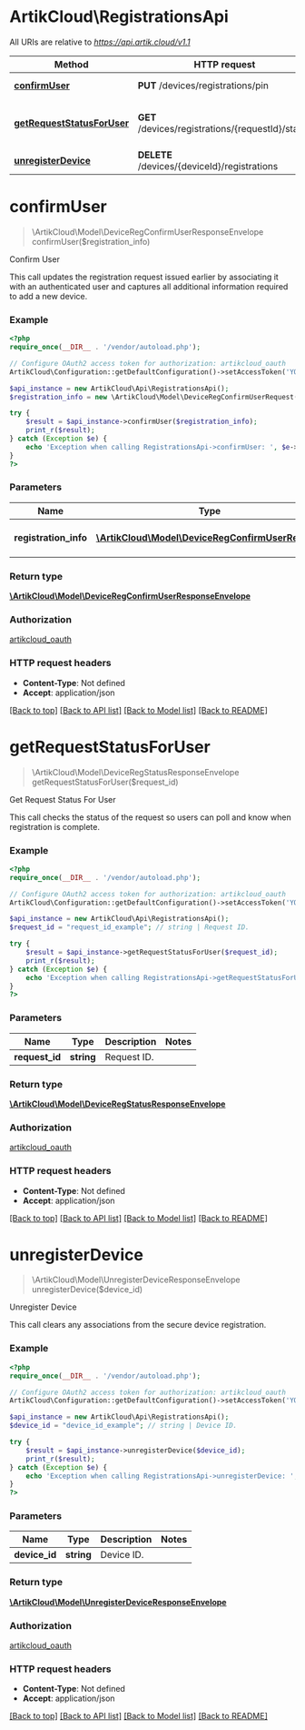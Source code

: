 # ArtikCloud\RegistrationsApi

All URIs are relative to *https://api.artik.cloud/v1.1*

Method | HTTP request | Description
------------- | ------------- | -------------
[**confirmUser**](RegistrationsApi.md#confirmUser) | **PUT** /devices/registrations/pin | Confirm User
[**getRequestStatusForUser**](RegistrationsApi.md#getRequestStatusForUser) | **GET** /devices/registrations/{requestId}/status | Get Request Status For User
[**unregisterDevice**](RegistrationsApi.md#unregisterDevice) | **DELETE** /devices/{deviceId}/registrations | Unregister Device


# **confirmUser**
> \ArtikCloud\Model\DeviceRegConfirmUserResponseEnvelope confirmUser($registration_info)

Confirm User

This call updates the registration request issued earlier by associating it with an authenticated user and captures all additional information required to add a new device.

### Example
```php
<?php
require_once(__DIR__ . '/vendor/autoload.php');

// Configure OAuth2 access token for authorization: artikcloud_oauth
ArtikCloud\Configuration::getDefaultConfiguration()->setAccessToken('YOUR_ACCESS_TOKEN');

$api_instance = new ArtikCloud\Api\RegistrationsApi();
$registration_info = new \ArtikCloud\Model\DeviceRegConfirmUserRequest(); // \ArtikCloud\Model\DeviceRegConfirmUserRequest | Device Registration information.

try {
    $result = $api_instance->confirmUser($registration_info);
    print_r($result);
} catch (Exception $e) {
    echo 'Exception when calling RegistrationsApi->confirmUser: ', $e->getMessage(), PHP_EOL;
}
?>
```

### Parameters

Name | Type | Description  | Notes
------------- | ------------- | ------------- | -------------
 **registration_info** | [**\ArtikCloud\Model\DeviceRegConfirmUserRequest**](../Model/\ArtikCloud\Model\DeviceRegConfirmUserRequest.md)| Device Registration information. |

### Return type

[**\ArtikCloud\Model\DeviceRegConfirmUserResponseEnvelope**](../Model/DeviceRegConfirmUserResponseEnvelope.md)

### Authorization

[artikcloud_oauth](../../README.md#artikcloud_oauth)

### HTTP request headers

 - **Content-Type**: Not defined
 - **Accept**: application/json

[[Back to top]](#) [[Back to API list]](../../README.md#documentation-for-api-endpoints) [[Back to Model list]](../../README.md#documentation-for-models) [[Back to README]](../../README.md)

# **getRequestStatusForUser**
> \ArtikCloud\Model\DeviceRegStatusResponseEnvelope getRequestStatusForUser($request_id)

Get Request Status For User

This call checks the status of the request so users can poll and know when registration is complete.

### Example
```php
<?php
require_once(__DIR__ . '/vendor/autoload.php');

// Configure OAuth2 access token for authorization: artikcloud_oauth
ArtikCloud\Configuration::getDefaultConfiguration()->setAccessToken('YOUR_ACCESS_TOKEN');

$api_instance = new ArtikCloud\Api\RegistrationsApi();
$request_id = "request_id_example"; // string | Request ID.

try {
    $result = $api_instance->getRequestStatusForUser($request_id);
    print_r($result);
} catch (Exception $e) {
    echo 'Exception when calling RegistrationsApi->getRequestStatusForUser: ', $e->getMessage(), PHP_EOL;
}
?>
```

### Parameters

Name | Type | Description  | Notes
------------- | ------------- | ------------- | -------------
 **request_id** | **string**| Request ID. |

### Return type

[**\ArtikCloud\Model\DeviceRegStatusResponseEnvelope**](../Model/DeviceRegStatusResponseEnvelope.md)

### Authorization

[artikcloud_oauth](../../README.md#artikcloud_oauth)

### HTTP request headers

 - **Content-Type**: Not defined
 - **Accept**: application/json

[[Back to top]](#) [[Back to API list]](../../README.md#documentation-for-api-endpoints) [[Back to Model list]](../../README.md#documentation-for-models) [[Back to README]](../../README.md)

# **unregisterDevice**
> \ArtikCloud\Model\UnregisterDeviceResponseEnvelope unregisterDevice($device_id)

Unregister Device

This call clears any associations from the secure device registration.

### Example
```php
<?php
require_once(__DIR__ . '/vendor/autoload.php');

// Configure OAuth2 access token for authorization: artikcloud_oauth
ArtikCloud\Configuration::getDefaultConfiguration()->setAccessToken('YOUR_ACCESS_TOKEN');

$api_instance = new ArtikCloud\Api\RegistrationsApi();
$device_id = "device_id_example"; // string | Device ID.

try {
    $result = $api_instance->unregisterDevice($device_id);
    print_r($result);
} catch (Exception $e) {
    echo 'Exception when calling RegistrationsApi->unregisterDevice: ', $e->getMessage(), PHP_EOL;
}
?>
```

### Parameters

Name | Type | Description  | Notes
------------- | ------------- | ------------- | -------------
 **device_id** | **string**| Device ID. |

### Return type

[**\ArtikCloud\Model\UnregisterDeviceResponseEnvelope**](../Model/UnregisterDeviceResponseEnvelope.md)

### Authorization

[artikcloud_oauth](../../README.md#artikcloud_oauth)

### HTTP request headers

 - **Content-Type**: Not defined
 - **Accept**: application/json

[[Back to top]](#) [[Back to API list]](../../README.md#documentation-for-api-endpoints) [[Back to Model list]](../../README.md#documentation-for-models) [[Back to README]](../../README.md)

